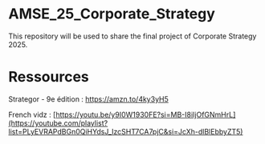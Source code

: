 # AMSE_25_Corporate_Strategy

This repository will be used to share the final project of Corporate Strategy 2025. 

# Ressources
Strategor - 9e édition : https://amzn.to/4ky3yH5

French vidz : [https://youtu.be/y9I0W1930FE?si=MB-I8iIjOfGNmHrL](https://youtube.com/playlist?list=PLyEVRAPdBGn0QiHYdsJ_IzcSHT7CA7pjC&si=JcXh-dlBlEbbyZT5)

